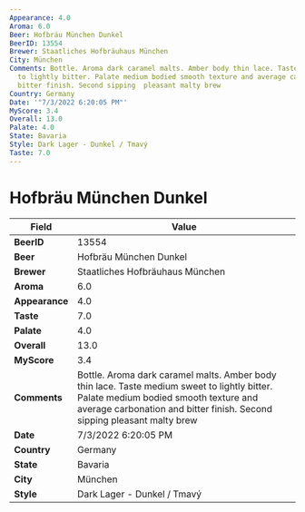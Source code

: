 ```yaml
---
Appearance: 4.0
Aroma: 6.0
Beer: Hofbräu München Dunkel
BeerID: 13554
Brewer: Staatliches Hofbräuhaus München
City: München
Comments: Bottle. Aroma dark caramel malts. Amber body thin lace. Taste medium sweet
  to lightly bitter. Palate medium bodied smooth texture and average carbonation and
  bitter finish. Second sipping  pleasant malty brew
Country: Germany
Date: '"7/3/2022 6:20:05 PM"'
MyScore: 3.4
Overall: 13.0
Palate: 4.0
State: Bavaria
Style: Dark Lager - Dunkel / Tmavý
Taste: 7.0
---
```


# Hofbräu München Dunkel

| Field         | Value |
|---------------|-------|
| **BeerID** | 13554 |
| **Beer** | Hofbräu München Dunkel |
| **Brewer** | Staatliches Hofbräuhaus München |
| **Aroma** | 6.0 |
| **Appearance** | 4.0 |
| **Taste** | 7.0 |
| **Palate** | 4.0 |
| **Overall** | 13.0 |
| **MyScore** | 3.4 |
| **Comments** | Bottle. Aroma dark caramel malts. Amber body thin lace. Taste medium sweet to lightly bitter. Palate medium bodied smooth texture and average carbonation and bitter finish. Second sipping  pleasant malty brew |
| **Date** | 7/3/2022 6:20:05 PM |
| **Country** | Germany |
| **State** | Bavaria |
| **City** | München |
| **Style** | Dark Lager - Dunkel / Tmavý |
